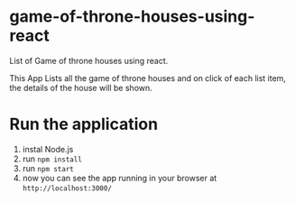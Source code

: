 # game-of-throne-houses-using-react
List of Game of throne houses using react.

This App Lists all the game of throne houses and on click of each list item, the details of the house will be shown.

# Run the application
1. instal Node.js
2. run `npm install`
3. run `npm start`
4. now you can see the app running in your browser at `http://localhost:3000/`
